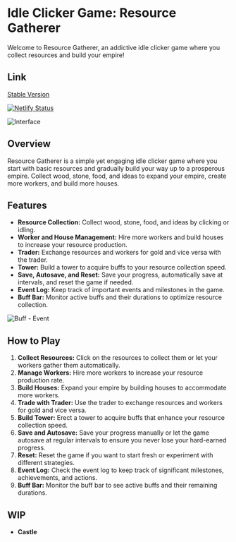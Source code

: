 # Idle Clicker Game: Resource Gatherer

Welcome to Resource Gatherer, an addictive idle clicker game where you collect resources and build your empire!

## Link

[Stable Version](https://basilland.netlify.app//)

[![Netlify Status](https://api.netlify.com/api/v1/badges/b70a4139-1f03-44e7-b31e-2e6c76b060e6/deploy-status)](https://app.netlify.com/sites/basilland/deploys)


![Interface](https://i.imgur.com/Ful9bI1.jpeg)

## Overview

Resource Gatherer is a simple yet engaging idle clicker game where you start with basic resources and gradually build your way up to a prosperous empire. Collect wood, stone, food, and ideas to expand your empire, create more workers, and build more houses.

## Features

- **Resource Collection:** Collect wood, stone, food, and ideas by clicking or idling.
- **Worker and House Management:** Hire more workers and build houses to increase your resource production.
- **Trader:** Exchange resources and workers for gold and vice versa with the trader.
- **Tower:** Build a tower to acquire buffs to your resource collection speed.
- **Save, Autosave, and Reset:** Save your progress, automatically save at intervals, and reset the game if needed.
- **Event Log:** Keep track of important events and milestones in the game.
- **Buff Bar:** Monitor active buffs and their durations to optimize resource collection.

![Buff - Event](https://i.imgur.com/fjK4cUm.jpeg)

## How to Play

1. **Collect Resources:** Click on the resources to collect them or let your workers gather them automatically.
2. **Manage Workers:** Hire more workers to increase your resource production rate.
3. **Build Houses:** Expand your empire by building houses to accommodate more workers.
4. **Trade with Trader:** Use the trader to exchange resources and workers for gold and vice versa.
5. **Build Tower:** Erect a tower to acquire buffs that enhance your resource collection speed.
6. **Save and Autosave:** Save your progress manually or let the game autosave at regular intervals to ensure you never lose your hard-earned progress.
7. **Reset:** Reset the game if you want to start fresh or experiment with different strategies.
8. **Event Log:** Check the event log to keep track of significant milestones, achievements, and actions.
9. **Buff Bar:** Monitor the buff bar to see active buffs and their remaining durations.


## WIP

- **Castle**
